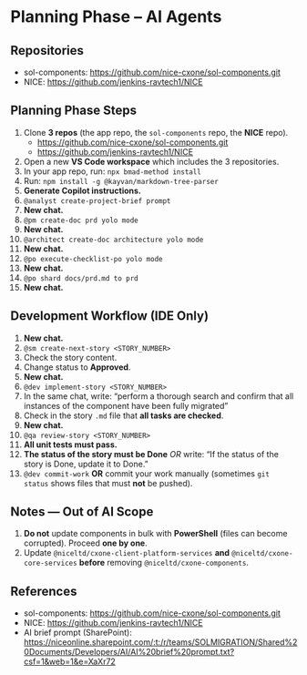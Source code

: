 # Planning Phase – AI Agents

## Repositories

- sol-components: https://github.com/nice-cxone/sol-components.git
- NICE: https://github.com/jenkins-ravtech1/NICE

## Planning Phase Steps

1. Clone **3 repos** (the app repo, the `sol-components` repo, the **NICE** repo).  
   - https://github.com/nice-cxone/sol-components.git  
   - https://github.com/jenkins-ravtech1/NICE
2. Open a new **VS Code workspace** which includes the 3 repositories.
3. In your app repo, run: `npx bmad-method install`
4. Run: `npm install -g @kayvan/markdown-tree-parser`
5. **Generate Copilot instructions.**
6. `@analyst create-project-brief prompt`
7. **New chat.**
8. `@pm create-doc prd yolo mode`
9. **New chat.**
10. `@architect create-doc architecture yolo mode`
11. **New chat.**
12. `@po execute-checklist-po yolo mode`
13. **New chat.**
14. `@po shard docs/prd.md to prd`
15. **New chat.**

## Development Workflow (IDE Only)

1. **New chat.**
2. `@sm create-next-story <STORY_NUMBER>`
3. Check the story content.
4. Change status to **Approved**.
5. **New chat.**
6. `@dev implement-story <STORY_NUMBER>`
7. In the same chat, write: “perform a thorough search and confirm that all instances of the component have been fully migrated”
8. Check in the story `.md` file that **all tasks are checked**.
9. **New chat.**
10. `@qa review-story <STORY_NUMBER>`
11. **All unit tests must pass.**
12. **The status of the story must be Done** _OR_ write: “If the status of the story is Done, update it to Done.”
13. `@dev commit-work` **OR** commit your work manually (sometimes `git status` shows files that must **not** be pushed).

## Notes — Out of AI Scope

1. **Do not** update components in bulk with **PowerShell** (files can become corrupted). Proceed **one by one**.
2. Update `@niceltd/cxone-client-platform-services` **and** `@niceltd/cxone-core-services` **before** removing `@niceltd/cxone-components`.

## References

- sol-components: https://github.com/nice-cxone/sol-components.git
- NICE: https://github.com/jenkins-ravtech1/NICE
- AI brief prompt (SharePoint): https://niceonline.sharepoint.com/:t:/r/teams/SOLMIGRATION/Shared%20Documents/Developers/AI/AI%20brief%20prompt.txt?csf=1&web=1&e=XaXr72
